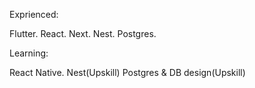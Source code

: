 Exprienced:

Flutter.
React.
Next.
Nest.
Postgres.

Learning:

React Native.
Nest(Upskill)
Postgres & DB design(Upskill)
